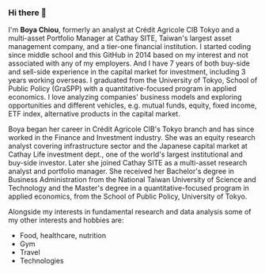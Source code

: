 ### Hi there 👋

I'm **Boya Chiou**, formerly an analyst at Crédit Agricole CIB Tokyo and a multi-asset Portfolio Manager at Cathay SITE, Taiwan's largest asset management company, and a tier-one financial institution. 
I started coding since middle school and this GitHub in 2014 based on my interest and not associated with any of my employers. And I have 7 years of both buy-side and sell-side experience in the capital market for investment, including 3 years working overseas. I graduated from the University of Tokyo, School of Public Policy (GraSPP) with a quantitative-focused program in applied economics.
I love analyzing companies' business models and exploring opportunities and different vehicles, e.g. mutual funds, equity, fixed income, ETF index, alternative products in the capital market. 

Boya began her career in Crédit Agricole CIB's Tokyo branch and has since worked in the Finance and Investment industry. She was an equity research analyst covering infrastructure sector and the Japanese capital market at Cathay Life investment dept., one of the world's largest institutional and buy-side investor. Later she joined Cathay SITE as a multi-asset research analyst and portfolio manager. She received her Bachelor's degree in Business Administration from the National Taiwan University of Science and Technology and the Master's degree in a quantitative-focused program in applied economics, from the School of Public Policy, University of Tokyo.

Alongside my interests in fundamental research and data analysis some of my other interests and hobbies are:
- Food, healthcare, nutrition
- Gym
- Travel
- Technologies

